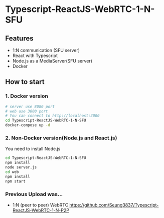 # Typescript-ReactJS-WebRTC-1-N-SFU

## Features
- 1:N communication (SFU server)
- React with Typescript
- Node.js as a MediaServer(SFU server)
- Docker

## How to start

### 1. Docker version
```sh
# server use 8080 port
# web use 3000 port
# You can connect to http://localhost:3000
cd Typescript-ReactJS-WebRTC-1-N-SFU
docker-compose up -d
```

### 2. Non-Docker version(Node.js and React.js)
You need to install Node.js
```sh
cd Typescript-ReactJS-WebRTC-1-N-SFU
npm install
node server.js
cd web
npm install
npm start
```

### Previous Upload was... 
- 1:N (peer to peer) WebRTC https://github.com/Seung3837/Typescript-ReactJS-WebRTC-1-N-P2P

